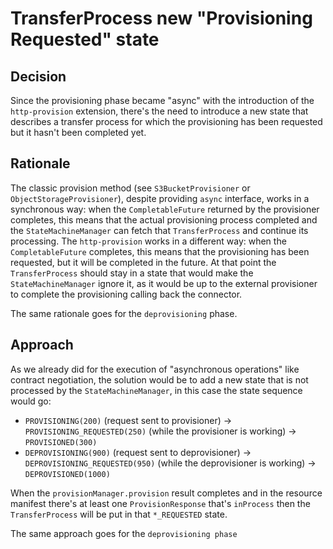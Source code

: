 # TransferProcess new "Provisioning Requested" state

## Decision

Since the provisioning phase became "async" with the introduction of the `http-provision` extension,
there's the need to introduce a new state that describes a transfer process for which the provisioning has been requested
but it hasn't been completed yet.

## Rationale

The classic provision method (see `S3BucketProvisioner` or `ObjectStorageProvisioner`), despite providing `async` interface,
works in a synchronous way: when the `CompletableFuture` returned by the provisioner completes, this means that the actual
provisioning process completed and the `StateMachineManager` can fetch that `TransferProcess` and continue its processing.
The `http-provision` works in a different way: when the `CompletableFuture` completes, this means that the provisioning
has been requested, but it will be completed in the future. At that point the `TransferProcess` should stay in a state
that would make the `StateMachineManager` ignore it, as it would be up to the external provisioner to complete the provisioning
calling back the connector.

The same rationale goes for the `deprovisioning` phase.

## Approach

As we already did for the execution of "asynchronous operations" like contract negotiation, the solution would be to add
a new state that is not processed by the `StateMachineManager`, in this case the state sequence would go:
- `PROVISIONING(200)` (request sent to provisioner) -> `PROVISIONING_REQUESTED(250)` (while the provisioner is working) -> `PROVISIONED(300)`
- `DEPROVISIONING(900)` (request sent to deprovisioner) -> `DEPROVISIONING_REQUESTED(950)` (while the deprovisioner is working) -> `DEPROVISIONED(1000)`

When the `provisionManager.provision` result completes and in the resource manifest there's at least one `ProvisionResponse`
that's `inProcess` then the `TransferProcess` will be put in that `*_REQUESTED` state.

The same approach goes for the `deprovisioning phase`